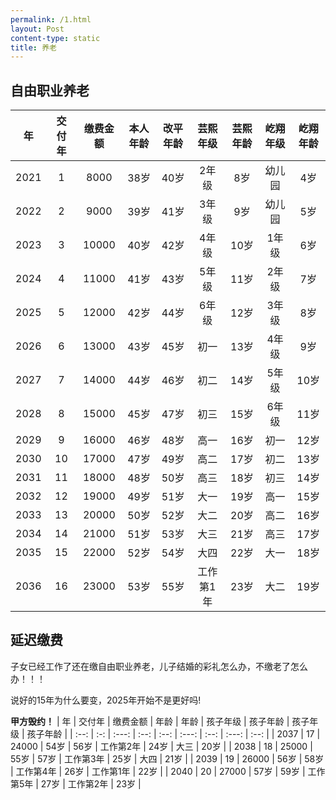 ```yaml
---
permalink: /1.html
layout: Post
content-type: static
title: 养老
---
```


## 自由职业养老

|   年  | 交付年 |  缴费金额 | 本人年龄 | 改平年龄 |  芸熙年级 | 芸熙年龄 |  屹翔年级 | 屹翔年龄 |
| :--: | :-: | :---: | :--: | :--: | :---: | :--: | :---: | :--: |
| 2021 |  1  |  8000 |  38岁 |  40岁 |  2年级  |  8岁  |  幼儿园  |  4岁  |
| 2022 |  2  |  9000 |  39岁 |  41岁 |  3年级  |  9岁  |  幼儿园  |  5岁  |
| 2023 |  3  | 10000 |  40岁 |  42岁 |  4年级  |  10岁 |  1年级  |  6岁  |
| 2024 |  4  | 11000 |  41岁 |  43岁 |  5年级  |  11岁 |  2年级  |  7岁  |
| 2025 |  5  | 12000 |  42岁 |  44岁 |  6年级  |  12岁 |  3年级  |  8岁  |
| 2026 |  6  | 13000 |  43岁 |  45岁 |   初一  |  13岁 |  4年级  |  9岁  |
| 2027 |  7  | 14000 |  44岁 |  46岁 |   初二  |  14岁 |  5年级  |  10岁 |
| 2028 |  8  | 15000 |  45岁 |  47岁 |   初三  |  15岁 |  6年级  |  11岁 |
| 2029 |  9  | 16000 |  46岁 |  48岁 |   高一  |  16岁 |   初一  |  12岁 |
| 2030 |  10 | 17000 |  47岁 |  49岁 |   高二  |  17岁 |   初二  |  13岁 |
| 2031 |  11 | 18000 |  48岁 |  50岁 |   高三  |  18岁 |   初三  |  14岁 |
| 2032 |  12 | 19000 |  49岁 |  51岁 |   大一  |  19岁 |   高一  |  15岁 |
| 2033 |  13 | 20000 |  50岁 |  52岁 |   大二  |  20岁 |   高二  |  16岁 |
| 2034 |  14 | 21000 |  51岁 |  53岁 |   大三  |  21岁 |   高三  |  17岁 |
| 2035 |  15 | 22000 |  52岁 |  54岁 |   大四  |  22岁 |   大一  |  18岁 |
| 2036 |  16 | 23000 |  53岁 |  55岁 | 工作第1年 |  23岁 |   大二  |  19岁 |

## 延迟缴费

子女已经工作了还在缴自由职业养老，儿子结婚的彩礼怎么办，不缴老了怎么办！！！

说好的15年为什么要变，2025年开始不是更好吗!

**甲方毁约！**
|   年 | 交付年 |  缴费金额 | 年龄 | 年龄 |  孩子年级 | 孩子年龄 |  孩子年级 | 孩子年龄 |
| :--: | :-: | :---: | :--: | :--: | :---: | :--: | :---: | :--: |
| 2037 |  17 | 24000 |  54岁 |  56岁 | 工作第2年 |  24岁 |   大三  |  20岁 |
| 2038 |  18 | 25000 |  55岁 |  57岁 | 工作第3年 |  25岁 |   大四  |  21岁 |
| 2039 |  19 | 26000 |  56岁 |  58岁 | 工作第4年 |  26岁 | 工作第1年 |  22岁 |
| 2040 |  20 | 27000 |  57岁 |  59岁 | 工作第5年 |  27岁 | 工作第2年 |  23岁 |
